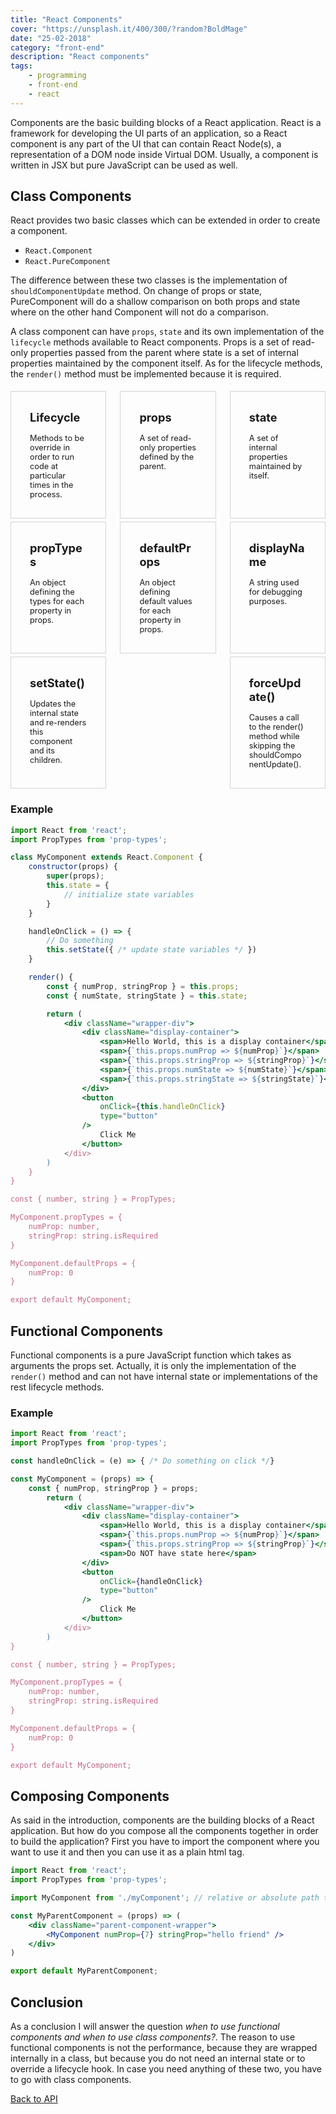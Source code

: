 ```yaml
---
title: "React Components"
cover: "https://unsplash.it/400/300/?random?BoldMage"
date: "25-02-2018"
category: "front-end"
description: "React components"
tags:
    - programming
    - front-end
    - react
---
```


Components are the basic building blocks of a React application. React is a framework for developing the UI parts of an application, so a React component is any part of the UI that can contain React Node(s), a representation of a DOM node inside Virtual DOM. Usually, a component is written in JSX but pure JavaScript can be used as well.

## Class Components

React provides two basic classes which can be extended in order to create a component.

* ``React.Component``
* ``React.PureComponent``

The difference between these two classes is the implementation of ``shouldComponentUpdate`` method. On change of props or state, PureComponent will do a shallow comparison on both props and state where on the other hand Component will not do a comparison.

A class component can have ``props``, ``state`` and its own implementation of the ``lifecycle`` methods available to React components. Props is a set of read-only properties passed from the parent where state is a set of internal properties maintained by the component itself. As for the lifecycle methods, the ``render()`` method must be implemented because it is required.

<style>
  .api-container {
    display: flex;
    justify-content: space-between;
    flex-wrap: wrap;
  }

  .api-item-container {
    width: 30%;
    min-height: 150px;
    margin-top: 5px;
    border: 1px solid lightgray;
    font-weight: bold;
    font-size: 1.3em;
  }

  .api-item {
    padding: 30px;
  }

  .api-description {
    padding-top: 15px;
    font-weight: normal;
    font-size: 0.7em;
  }

  .api-item-wrapper {
      width: 100%;
      text-decoration: none;
      color: inherit;
  }

  @media only screen and (max-width: 768px) {
    .api-container {
      flex-direction: column;
      align-items: center;
    }

    .api-item-container {
      width: 50%;
    }
  }

  @media only screen and (max-width: 480px) {
    .api-item-container {
      width: 80%;
    }
  }
</style>

<div class="api-container">
    <div class="api-item-container">
        <a class="api-item-wrapper" href="/react-lifecycle-hooks">
            <div class="api-item">
                <div>
                    <i class="fas fa-code"></i>
                    Lifecycle
                </div>
                <div class="api-description">
                    Methods to be override in order to run code at particular times in the process.
                </div>
            </div>
        </a>
    </div>
    <div class="api-item-container">
        <div class="api-item-wrapper">
            <div class="api-item">
                <div>
                    <i class="fas fa-code"></i>
                    props
                </div>
                <div class="api-description">
                    A set of read-only properties defined by the parent.
                </div>
            </div>
        </div>
    </div>
    <div class="api-item-container">
        <div class="api-item-wrapper">
            <div class="api-item">
                <div>
                    <i class="fas fa-code"></i>
                    state
                </div>
                <div class="api-description">
                    A set of internal properties maintained by itself.
                </div>
            </div>
        </div>
    </div>
    <div class="api-item-container">
        <div class="api-item-wrapper">
            <div class="api-item">
                <div>
                    <i class="fas fa-code"></i>
                    propTypes
                </div>
                <div class="api-description">
                    An object defining the types for each property in props.
                </div>
            </div>
        </div>
    </div>
    <div class="api-item-container">
        <div class="api-item-wrapper">
            <div class="api-item">
                <div>
                    <i class="fas fa-code"></i>
                    defaultProps
                </div>
                <div class="api-description">
                    An object defining default values for each property in props.
                </div>
            </div>
        </div>
    </div>
    <div class="api-item-container">
        <div class="api-item-wrapper">
            <div class="api-item">
                <div>
                    <i class="fas fa-code"></i>
                    displayName
                </div>
                <div class="api-description">
                    A string used for debugging purposes.
                </div>
            </div>
        </div>
    </div>
    <div class="api-item-container">
        <div class="api-item-wrapper">
            <div class="api-item">
                <div>
                    <i class="fas fa-code"></i>
                    setState()
                </div>
                <div class="api-description">
                    Updates the internal state and re-renders this component and its children.
                </div>
            </div>
        </div>
    </div>
    <div class="api-item-container">
        <div class="api-item-wrapper">
            <div class="api-item">
                <div>
                    <i class="fas fa-code"></i>
                    forceUpdate()
                </div>
                <div class="api-description">
                    Causes a call to the render() method while skipping the shouldComponentUpdate().
                </div>
            </div>
        </div>
    </div>
</div>

### Example

```jsx
import React from 'react';
import PropTypes from 'prop-types';

class MyComponent extends React.Component {
    constructor(props) {
        super(props);
        this.state = {
            // initialize state variables
        }
    }

    handleOnClick = () => {
        // Do something
        this.setState({ /* update state variables */ })
    }

    render() {
        const { numProp, stringProp } = this.props;
        const { numState, stringState } = this.state;

        return (
            <div className="wrapper-div">
                <div className="display-container">
                    <span>Hello World, this is a display container</span>
                    <span>{`this.props.numProp => ${numProp}`}</span>
                    <span>{`this.props.stringProp => ${stringProp}`}</span>
                    <span>{`this.props.numState => ${numState}`}</span>
                    <span>{`this.props.stringState => ${stringState}`}</span>
                </div>
                <button
                    onClick={this.handleOnClick}
                    type="button"
                />
                    Click Me
                </button>
            </div>
        )
    }
}

const { number, string } = PropTypes;

MyComponent.propTypes = {
    numProp: number,
    stringProp: string.isRequired
}

MyComponent.defaultProps = {
    numProp: 0
}

export default MyComponent;
```

## Functional Components

Functional components is a pure JavaScript function which takes as arguments the props set. Actually, it is only the implementation of the ``render()`` method and can not have internal state or implementations of the rest lifecycle methods.

### Example

```jsx
import React from 'react';
import PropTypes from 'prop-types';

const handleOnClick = (e) => { /* Do something on click */}

const MyComponent = (props) => {
    const { numProp, stringProp } = props;
        return (
            <div className="wrapper-div">
                <div className="display-container">
                    <span>Hello World, this is a display container</span>
                    <span>{`this.props.numProp => ${numProp}`}</span>
                    <span>{`this.props.stringProp => ${stringProp}`}</span>
                    <span>Do NOT have state here</span>
                </div>
                <button
                    onClick={handleOnClick}
                    type="button"
                />
                    Click Me
                </button>
            </div>
        )
}

const { number, string } = PropTypes;

MyComponent.propTypes = {
    numProp: number,
    stringProp: string.isRequired
}

MyComponent.defaultProps = {
    numProp: 0
}

export default MyComponent;
```

## Composing Components

As said in the introduction, components are the building blocks of a React application. But how do you compose all the components together in order to build the application? First you have to import the component where you want to use it and then you can use it as a plain html tag.

```jsx
import React from 'react';
import PropTypes from 'prop-types';

import MyComponent from './myComponent'; // relative or absolute path to myComponent.jsx file.

const MyParentComponent = (props) => (
    <div className="parent-component-wrapper">
        <MyComponent numProp={7} stringProp="hello friend" /> 
    </div>
)

export default MyParentComponent;
```

## Conclusion

As a conclusion I will answer the question *when to use functional components and when to use class components?*. The reason to use functional components is not the performance, because they are wrapped internally in a class, but because you do not need an internal state or to override a lifecycle hook. In case you need anything of these two, you have to go with class components.

<a href="/react-api">Back to API</a>